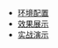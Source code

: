 * [环境配置](simple-admin/zh-cn/docs/env_setting.md)
* [效果展示](simple-admin/zh-cn/docs/screenshoot.md)
* [实战演示](zh-cn/guide)